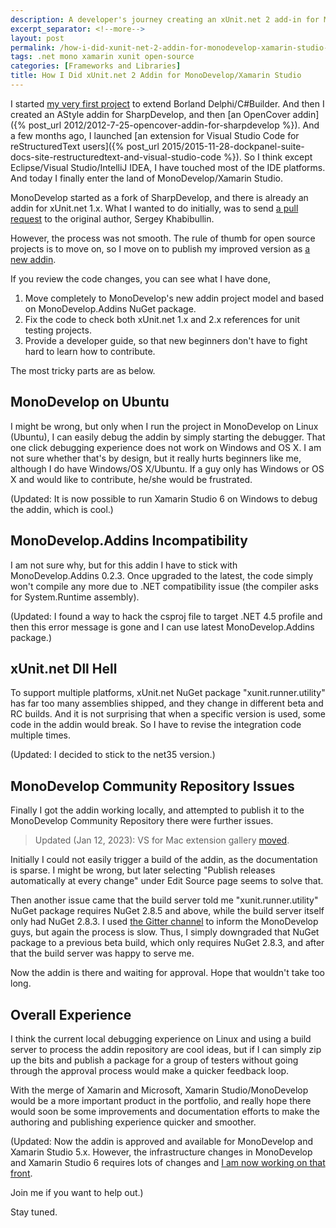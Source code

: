 ```yaml
---
description: A developer's journey creating an xUnit.net 2 add-in for MonoDevelop/Xamarin Studio, detailing the challenges of IDE integration, handling NuGet package dependencies, and navigating the MonoDevelop Community Repository.
excerpt_separator: <!--more-->
layout: post
permalink: /how-i-did-xunit-net-2-addin-for-monodevelop-xamarin-studio-c61029051407
tags: .net mono xamarin xunit open-source
categories: [Frameworks and Libraries]
title: How I Did xUnit.net 2 Addin for MonoDevelop/Xamarin Studio
---
```

I started [my very first project](https://github.com/lextudio/codebeautifiercollection) to extend Borland Delphi/C#Builder. And then I created an AStyle addin for SharpDevelop, and then [an OpenCover addin]({% post_url 2012/2012-7-25-opencover-addin-for-sharpdevelop %}). And a few months ago, I launched [an extension for Visual Studio Code for reStructuredText users]({% post_url 2015/2015-11-28-dockpanel-suite-docs-site-restructuredtext-and-visual-studio-code %}). So I think except Eclipse/Visual Studio/IntelliJ IDEA, I have touched most of the IDE platforms. And today I finally enter the land of MonoDevelop/Xamarin Studio.

<!--more-->

MonoDevelop started as a fork of SharpDevelop, and there is already an addin for xUnit.net 1.x. What I wanted to do initially, was to send [a pull request](https://github.com/xunit/xamarinstudio.xunit/pull/10) to the original author, Sergey Khabibullin.

However, the process was not smooth. The rule of thumb for open source projects is to move on, so I move on to publish my improved version as [a new addin](https://github.com/lextm/xamarinstudio.xunit).

If you review the code changes, you can see what I have done,

1. Move completely to MonoDevelop's new addin project model and based on MonoDevelop.Addins NuGet package.
1. Fix the code to check both xUnit.net 1.x and 2.x references for unit testing projects.
1. Provide a developer guide, so that new beginners don't have to fight hard to learn how to contribute.

The most tricky parts are as below.

## MonoDevelop on Ubuntu

I might be wrong, but only when I run the project in MonoDevelop on Linux (Ubuntu), I can easily debug the addin by simply starting the debugger. That one click debugging experience does not work on Windows and OS X. I am not sure whether that's by design, but it really hurts beginners like me, although I do have Windows/OS X/Ubuntu. If a guy only has Windows or OS X and would like to contribute, he/she would be frustrated.

(Updated: It is now possible to run Xamarin Studio 6 on Windows to debug the addin, which is cool.)

## MonoDevelop.Addins Incompatibility

I am not sure why, but for this addin I have to stick with MonoDevelop.Addins 0.2.3. Once upgraded to the latest, the code simply won't compile any more due to .NET compatibility issue (the compiler asks for System.Runtime assembly).

(Updated: I found a way to hack the csproj file to target .NET 4.5 profile and then this error message is gone and I can use latest MonoDevelop.Addins package.)

## xUnit.net Dll Hell

To support multiple platforms, xUnit.net NuGet package "xunit.runner.utility" has far too many assemblies shipped, and they change in different beta and RC builds. And it is not surprising that when a specific version is used, some code in the addin would break. So I have to revise the integration code multiple times.

(Updated: I decided to stick to the net35 version.)

## MonoDevelop Community Repository Issues

Finally I got the addin working locally, and attempted to publish it to the MonoDevelop Community Repository there were further issues.

> Updated (Jan 12, 2023): VS for Mac extension gallery [moved](https://learn.microsoft.com/previous-versions/visualstudio/mac/migrate-extensions?view=vsmac-2019).

Initially I could not easily trigger a build of the addin, as the documentation is sparse. I might be wrong, but later selecting "Publish releases automatically at every change" under Edit Source page seems to solve that.

Then another issue came that the build server told me "xunit.runner.utility" NuGet package requires NuGet 2.8.5 and above, while the build server itself only had NuGet 2.8.3. I used [the Gitter channel](https://gitter.im/mono/monodevelop) to inform the MonoDevelop guys, but again the process is slow. Thus, I simply downgraded that NuGet package to a previous beta build, which only requires NuGet 2.8.3, and after that the build server was happy to serve me.

Now the addin is there and waiting for approval. Hope that wouldn't take too long.

## Overall Experience

I think the current local debugging experience on Linux and using a build server to process the addin repository are cool ideas, but if I can simply zip up the bits and publish a package for a group of testers without going through the approval process would make a quicker feedback loop.

With the merge of Xamarin and Microsoft, Xamarin Studio/MonoDevelop would be a more important product in the portfolio, and really hope there would soon be some improvements and documentation efforts to make the authoring and publishing experience quicker and smoother.

(Updated: Now the addin is approved and available for MonoDevelop and Xamarin Studio 5.x. However, the infrastructure changes in MonoDevelop and Xamarin Studio 6 requires lots of changes and [I am now working on that front](https://github.com/lextm/xamarinstudio.xunit/issues/1).

Join me if you want to help out.)

Stay tuned.
